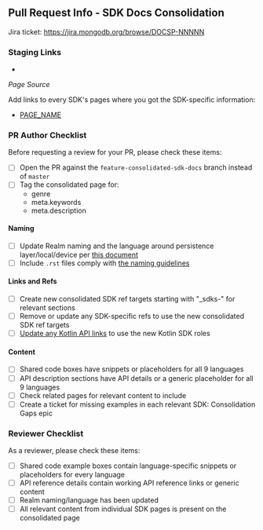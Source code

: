 ## Pull Request Info - SDK Docs Consolidation

Jira ticket: https://jira.mongodb.org/browse/DOCSP-NNNNN

### Staging Links
<!-- start insert-links -->
-
<!-- end insert-links -->

*Page Source*

Add links to every SDK's pages where you got the SDK-specific information:

- [PAGE_NAME](https://www.mongodb.com/docs/atlas/device-sdks/LIVE-DOCS-LINK)

### PR Author Checklist

Before requesting a review for your PR, please check these items:

- [ ] Open the PR against the `feature-consolidated-sdk-docs` branch instead of `master`
- [ ] Tag the consolidated page for:
  - genre
  - meta.keywords
  - meta.description

#### Naming
- [ ] Update Realm naming and the language around persistence layer/local/device per [this document](https://docs.google.com/document/d/126OczVxBWAwZ4P5ZsSM29WI3REvONEr1ald-mAwPtyQ/edit?usp=sharing)
- [ ] Include `.rst` files comply with [the naming guidelines](https://docs.google.com/document/d/1h8cr66zoEVeXytVfvDxlCSsUS5IZwvUQvfSCEXNMpek/edit#heading=h.ulh8b5f2hu9)

#### Links and Refs
- [ ] Create new consolidated SDK ref targets starting with "_sdks-" for relevant sections
- [ ] Remove or update any SDK-specific refs to use the new consolidated SDK ref targets
- [ ] [Update any Kotlin API links](https://jira.mongodb.org/browse/DOCSP-32519) to use the new Kotlin SDK roles

#### Content
- [ ] Shared code boxes have snippets or placeholders for all 9 languages
- [ ] API description sections have API details or a generic placeholder for all 9 languages
- [ ] Check related pages for relevant content to include
- [ ] Create a ticket for missing examples in each relevant SDK: Consolidation Gaps epic

### Reviewer Checklist

As a reviewer, please check these items:

- [ ] Shared code example boxes contain language-specific snippets or placeholders for every language
- [ ] API reference details contain working API reference links or generic content
- [ ] Realm naming/language has been updated
- [ ] All relevant content from individual SDK pages is present on the consolidated page
